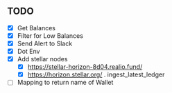 

## TODO

- [x] Get Balances
- [x] Filter for Low Balances
- [x] Send Alert to Slack
- [x] Dot Env
- [x] Add stellar nodes
  - [x]  https://stellar-horizon-8d04.realio.fund/
  - [x]  https://horizon.stellar.org/ . ingest_latest_ledger
- [ ]  Mapping to return name of Wallet
